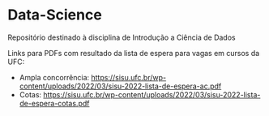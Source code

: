 # Data-Science
Repositório destinado à disciplina de Introdução a Ciência de Dados

Links para PDFs com resultado da lista de espera para vagas em cursos da UFC:
  - Ampla concorrência: https://sisu.ufc.br/wp-content/uploads/2022/03/sisu-2022-lista-de-espera-ac.pdf
  - Cotas: https://sisu.ufc.br/wp-content/uploads/2022/03/sisu-2022-lista-de-espera-cotas.pdf

